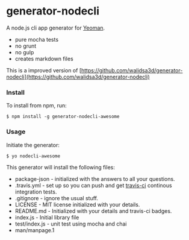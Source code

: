 # generator-nodecli

A node.js cli app generator for [Yeoman](http://yeoman.io).

* pure mocha tests
* no grunt
* no gulp
* creates markdown files

This is a improved version of [https://github.com/walidsa3d/generator-nodecli](https://github.com/walidsa3d/generator-nodecli)

### Install

To install from npm, run:

```
$ npm install -g generator-nodecli-awesome
```
### Usage
Initiate the generator:

```
$ yo nodecli-awesome
```
This generator will install the following files:

* package-json - initialized with the answers to all your questions.
* .travis.yml - set up so you can push and get [travis-ci](http://travis-ci.org)
   continous integration tests.
* .gitignore - ignore the usual stuff.
* LICENSE - MIT license initialized with your details.
* README.md - Initialized with your details and travis-ci badges.
* index.js - Initial library file
* test/index.js - unit test using mocha and chai
* man/manpage.1
